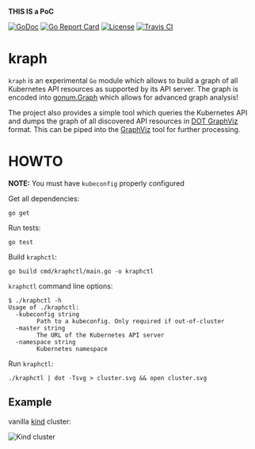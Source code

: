 **THIS IS a PoC**

[![GoDoc](https://godoc.org/github.com/milosgajdos/kraph?status.svg)](https://godoc.org/github.com/milosgajdos/kraph)
[![Go Report Card](https://goreportcard.com/badge/milosgajdos/kraph)](https://goreportcard.com/report/github.com/milosgajdos/kraph)
[![License](https://img.shields.io/:license-apache-blue.svg)](https://opensource.org/licenses/Apache-2.0)
[![Travis CI](https://travis-ci.org/milosgajdos/kraph.svg?branch=master)](https://travis-ci.org/milosgajdos/kraph)

# kraph

`kraph` is an experimental `Go` module which allows to build a graph of all Kubernetes API resources as supported by its API server. The graph is encoded into [gonum.Graph](https://godoc.org/gonum.org/v1/gonum/graph) which allows for advanced graph analysis!

The project also provides a simple tool which queries the Kubernetes API and dumps the graph of all discovered API resources in [DOT GraphViz](https://graphviz.gitlab.io/_pages/doc/info/lang.html) format. This can be piped into the [GraphViz](https://www.graphviz.org/) tool for further processing.

# HOWTO

**NOTE:** You must have `kubeconfig` properly configured

Get all dependencies:
```shell
go get
```

Run tests:
```shell
go test
```

Build `kraphctl`:
```shell
go build cmd/kraphctl/main.go -o kraphctl
```

`kraphctl` command line options:
```shell
$ ./kraphctl -h
Usage of ./kraphctl:
  -kubeconfig string
    	Path to a kubeconfig. Only required if out-of-cluster
  -master string
    	The URL of the Kubernetes API server
  -namespace string
    	Kubernetes namespace
```

Run `kraphctl`:
```shell
./kraphctl | dot -Tsvg > cluster.svg && open cluster.svg
```

## Example

vanilla [kind](https://kind.sigs.k8s.io/) cluster:

![Kind cluster](examples/kind.svg)
